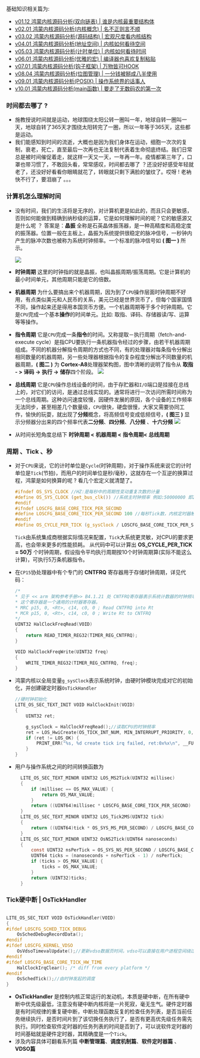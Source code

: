 基础知识相关篇为: 

* [v01.12 鸿蒙内核源码分析(双向链表) | 谁是内核最重要结构体](/blog/01.md)
* [v02.01 鸿蒙内核源码分析(内核概念) | 名不正则言不顺](/blog/02.md)
* [v03.02 鸿蒙内核源码分析(源码结构) | 宏观尺度看内核结构](/blog/03.md)
* [v04.01 鸿蒙内核源码分析(地址空间) | 内核如何看待空间](/blog/04.md)
* [v05.03 鸿蒙内核源码分析(计时单位) | 内核如何看待时间](/blog/05.md)
* [v06.01 鸿蒙内核源码分析(优雅的宏) | 编译器也喜欢复制粘贴 ](/blog/06.md)
* [v07.01 鸿蒙内核源码分析(钩子框架) | 万物皆可HOOK ](/blog/07.md)
* [v08.04 鸿蒙内核源码分析(位图管理) | 一分钱被掰成八半使用](/blog/08.md)
* [v09.01 鸿蒙内核源码分析(POSIX) | 操作系统界的话事人 ](/blog/09.md)
* [v10.01 鸿蒙内核源码分析(main函数) | 要走了无数码农的第一次 ](/blog/10.md)


### 时间都去哪了 ?

* 施教授说时间就是运动，地球围绕太阳公转一圈叫一年，地球自转一圈叫一天，地球自转了365天才围绕太阳转完了一圈，所以一年等于365天，这些都是运动。
* 我们能感知到时间的流逝，大概也是因为我们身体在运动，细胞一次次的复制，衰老，死亡，直至最后一次再也无法复制代表着生命彻底终结。我们日常总是被时间催促着走，就这样一天又一天，一年再一年。疫情都第三年了，口罩也带习惯了，不敢回头看，常常感叹，时间都去哪了 ？还没好好感受年轻就老了，还没好好看看你眼睛就花了，转眼就只剩下满脸的皱纹了。哎呀 ! 老衲快不行了，要泪崩了 。。。

### 计算机怎么理解时间

* 没有时间，我们的生活将是无序的，对计算机更是如此的，而且只会更敏感，否则如何能做到精确到纳秒级的运算，它是如何理解时间的呢？它的敏感源又是什么呢 ？ 答案是：**晶振** 全称是石英晶体振荡器，是一种高精度和高稳定度的振荡器。位置一般在主板上，晶振为系统提供很稳定的脉冲信号，一秒钟内产生的脉冲次数也被称为系统时钟频率。一个标准的脉冲信号如 **( 图一 )** 所示。
  
    ![](./assets/5/pulse.png)

* **时钟周期** 这里的时钟指的就是晶振，也叫晶振周期/振荡周期。它是计算机的最小时间单元，其他周期只能是它的倍数。
* **机器周期** 为什么要搞出来个机器周期，因为到了`CPU`操作层面时钟周期不好用，有点类似美元和人民币的关系，美元已经是世界货币了，但每个国家国情不同，操作起来还是得用本国货币方便。一个机器周期等于多个时钟周期。它是`CPU`完成一个基本**操作**的时间单元。比如: 取指、译码、存储器读/写、运算等等操作。
* **指令周期** 它是`CPU`完成一条**指令**的时间。又称提取－执行周期（fetch-and-execute cycle）是指CPU要执行一条机器指令经过的步骤，由若干机器周期组成。不同的机器分解指令周期的方式也不同，有的处理器对每条指令分解出相同数量的机器周期，另一些处理器根据指令的复杂程度分解出不同数量的机器周期，**( 图二 )** 为 **Cortex-A8**处理器架构图，图中清晰的说明了指令从 **取指 - >** **译码 ->** **执行 ->** **储存**四个阶段。
    ![](./assets/5/A8.png)

* **总线周期** 它是`CPU`操作总线设备的时间，由于存贮器和`I/O`端口是挂接在总线上的，对它们的访问，是通过总线实现的。通常将进行一次访问所需时间称为一个总线周期。这种访问速度较慢，因硬件发展的原因，各个设备的工作频率无法同步，甚至相差几个数量级，`CPU`很快，硬盘很慢，大家又需要协同工作，愉快的玩耍，就出现了**分频**概念，将高频信号变成低频信号，**( 图三 )** 显示分频器分出来的四个频率代表**二分频**、**四分频**、**八分频** 、**十六分频**
 ![](./assets/5/divider.png)

* 从时间长短角度总结下 **时钟周期 <** **机器周期 <** **指令周期<** **总线周期**

### 周期 、Tick 、秒

* 对于`CPU`来说，它的计时单位是`Cycle`(时钟周期)，对于操作系统来说它的计时单位是`Tick`(节拍)，而用户的时间单位是秒/毫秒，这就存在一个互逆的换算过程，鸿蒙是如何换算的呢 ? 看几个宏定义就清楚了。

    ```c
    #ifndef OS_SYS_CLOCK //HZ:是每秒中的周期性变动重复次数的计量
    #define OS_SYS_CLOCK (get_bus_clk()) //系统主时钟频率 例如:50000000 即20纳秒震动一次
    #endif
    #ifndef LOSCFG_BASE_CORE_TICK_PER_SECOND
    #define LOSCFG_BASE_CORE_TICK_PER_SECOND 100 //每秒Tick数，内核定时器触发单位
    #endif
    #define OS_CYCLE_PER_TICK (g_sysClock / LOSCFG_BASE_CORE_TICK_PER_SECOND) //每个tick时钟周期数
    ```

    `Tick`由系统集成商根据实际情况来配置，`Tick`大系统更灵敏，对CPU的要求更高，也会带来更多的性能损耗。
    从代码中可以计算出 **OS_CYCLE_PER_TICK = 50万** 个时钟周期，假设指令平均执行周期按10个时钟周期算(实际不能这么计算)，可执行5万条机器指令。
* 在`CP15`协处理器中有个专门的 **CNTFRQ** 寄存器用于存储时钟周期，详见代码：

    ```c
    /* 
    * 见于 << arm 架构参考手册>> B4.1.21 处 CNTFRQ寄存器表示系统计数器的时钟频率。
    * 这个寄存器是一个通用的计时器寄存器。
    * MRC p15, 0, <Rt>, c14, c0, 0 ; Read CNTFRQ into Rt
    * MCR p15, 0, <Rt>, c14, c0, 0 ; Write Rt to CNTFRQ
    */
    UINT32 HalClockFreqRead(VOID)
    {
        return READ_TIMER_REG32(TIMER_REG_CNTFRQ);
    }

    VOID HalClockFreqWrite(UINT32 freq)
    {
        WRITE_TIMER_REG32(TIMER_REG_CNTFRQ, freq);
    }
    ```

* 鸿蒙内核以全局变量`g_sysClock`表示系统时钟，由硬时钟模块完成对它的初始化，并创建硬定时器`OsTickHandler`

    ```c
    //硬时钟初始化
    LITE_OS_SEC_TEXT_INIT VOID HalClockInit(VOID)
    {
        UINT32 ret;

        g_sysClock = HalClockFreqRead();//读取CPU的时钟频率
        ret = LOS_HwiCreate(OS_TICK_INT_NUM, MIN_INTERRUPT_PRIORITY, 0, OsTickHandler, 0);//创建硬中断定时器
        if (ret != LOS_OK) {
            PRINT_ERR("%s, %d create tick irq failed, ret:0x%x\n", __FUNCTION__, __LINE__, ret);
        }
    }
    ```

* 用户与操作系统之间的时间转换函数为

  ```c
    LITE_OS_SEC_TEXT_MINOR UINT32 LOS_MS2Tick(UINT32 millisec)
    {
        if (millisec == OS_MAX_VALUE) {
            return OS_MAX_VALUE;
        }
        return ((UINT64)millisec * LOSCFG_BASE_CORE_TICK_PER_SECOND) / OS_SYS_MS_PER_SECOND;
    }
    LITE_OS_SEC_TEXT_MINOR UINT32 LOS_Tick2MS(UINT32 tick)
    {
        return ((UINT64)tick * OS_SYS_MS_PER_SECOND) / LOSCFG_BASE_CORE_TICK_PER_SECOND;
    }
    LITE_OS_SEC_TEXT_MINOR UINT32 OsNS2Tick(UINT64 nanoseconds)
    {
        const UINT32 nsPerTick = OS_SYS_NS_PER_SECOND / LOSCFG_BASE_CORE_TICK_PER_SECOND;
        UINT64 ticks = (nanoseconds + nsPerTick - 1) / nsPerTick;
        if (ticks > OS_MAX_VALUE) {
            ticks = OS_MAX_VALUE;
        }
        return (UINT32)ticks;
    }
  ```

### Tick硬中断 | OsTickHandler

```c

LITE_OS_SEC_TEXT VOID OsTickHandler(VOID)
{
#ifdef LOSCFG_SCHED_TICK_DEBUG 
    OsSchedDebugRecordData();
#endif
#ifdef LOSCFG_KERNEL_VDSO
    OsVdsoTimevalUpdate();//更新vdso数据页时间，vdso可以直接在用户进程空间绕过系统调用获取系统时间(例如:gettimeofday)
#endif
#ifdef LOSCFG_BASE_CORE_TICK_HW_TIME
    HalClockIrqClear(); /* diff from every platform */
#endif
    OsSchedTick();//由时钟发起的调度
}
```

* **OsTickHandler** 是控制内核正常运行的发动机，本质是硬中断，在所有硬中断中优先级最低，注意没有硬中断内核将是一片死寂，毫无生气。硬件定时器是有时间规律的重复硬中断，中断处理函数反复的检查任务列表，是否当前任务继续执行，是否时间片到了该切换任务执行了，是否有更高优先级任务需先执行。同时检查软件定时器的任务列表的时间是否到了，可以说软件定时器的时间基础就是硬件定时器，其精确度是一个`Tick`。
* 涉及内容具体可翻看系列篇 **中断管理篇**、**调度机制篇**、**软件定时器篇** 、**VDSO篇**  



